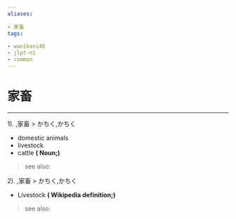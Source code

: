 ```yaml
---
aliases:
    
- 家畜
tags:
    
- wanikani48
- jlpt-n1
- common
---
```


# 家畜
---
1).
,家畜 > かちく,かちく

- domestic animals
- livestock
- cattle
**( Noun;)**
> see also: 
            
2).
,家畜 > かちく,かちく

- Livestock
**( Wikipedia definition;)**
> see also: 
            
